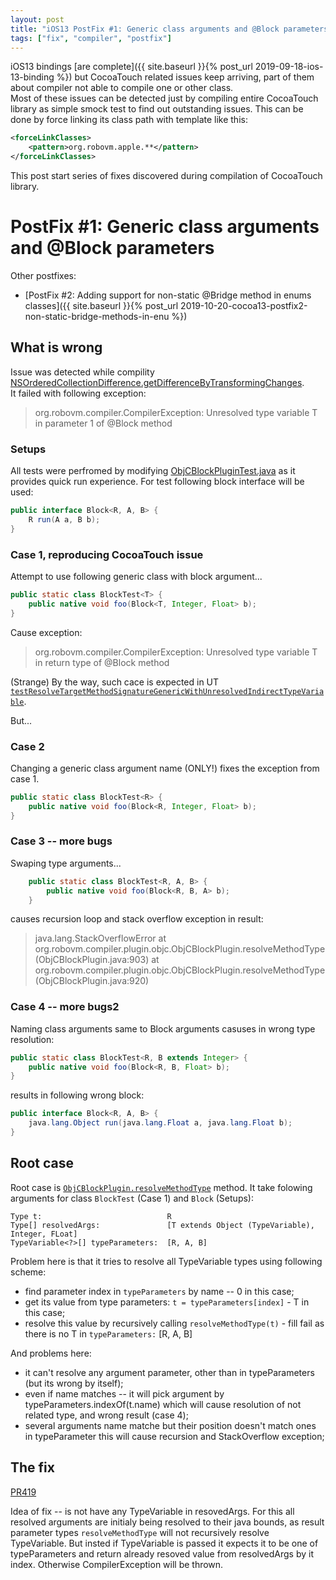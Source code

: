 ```yaml
---
layout: post
title: "iOS13 PostFix #1: Generic class arguments and @Block parameters"
tags: ["fix", "compiler", "postfix"]
---
```

iOS13 bindings [are complete]({{ site.baseurl }}{% post_url 2019-09-18-ios-13-binding %}) but CocoaTouch related issues keep arriving, part of them about compiler not able to compile one or other class.  
Most of these issues can be detected just by compiling entire CocoaTouch library as simple smock test to find out outstanding issues. This can be done by force linking its class path with template like this:
```xml
<forceLinkClasses>
    <pattern>org.robovm.apple.**</pattern>
</forceLinkClasses>
```

This post start series of fixes discovered during compilation of CocoaTouch library.  
# PostFix #1: Generic class arguments and @Block parameters
Other postfixes:  
* [PostFix #2: Adding support for non-static @Bridge method in enums classes]({{ site.baseurl }}{% post_url 2019-10-20-cocoa13-postfix2-non-static-bridge-methods-in-enu %})

<!-- more -->
##  What is wrong 
Issue was detected while compility [NSOrderedCollectionDifference.getDifferenceByTransformingChanges](https://github.com/MobiVM/robovm/blob/e48e3adbf9d5c14023c1ec4f4f3e413191dc1245/compiler/cocoatouch/src/main/java/org/robovm/apple/foundation/NSOrderedCollectionDifference.java#L88).  
It failed with following exception:  
> org.robovm.compiler.CompilerException: Unresolved type variable T in parameter 1 of @Block method

### Setups 
All tests were perfromed by modifying [ObjCBlockPluginTest.java](https://github.com/MobiVM/robovm/blob/83e43dfc72213fcde6cb46e996c0dab164ce64b7/compiler/compiler/src/test/java/org/robovm/compiler/plugin/objc/ObjCBlockPluginTest.java) as it provides quick run experience. For test following block interface will be used:   
```java
public interface Block<R, A, B> {
    R run(A a, B b);
}
```

### Case 1, reproducing CocoaTouch issue
Attempt to use following generic class with block argument...  
```java
public static class BlockTest<T> {
    public native void foo(Block<T, Integer, Float> b);
}
```

Cause exception:  
> org.robovm.compiler.CompilerException: Unresolved type variable T in return type of @Block method 

(Strange) By the way, such cace is expected in UT [`testResolveTargetMethodSignatureGenericWithUnresolvedIndirectTypeVariable`](https://github.com/MobiVM/robovm/blob/83e43dfc72213fcde6cb46e996c0dab164ce64b7/compiler/compiler/src/test/java/org/robovm/compiler/plugin/objc/ObjCBlockPluginTest.java#L214).

But...

### Case 2
Changing a generic class argument name (ONLY!) fixes the exception from case 1. 
```java
public static class BlockTest<R> {
    public native void foo(Block<R, Integer, Float> b);
}
```

### Case 3 -- more bugs
Swaping type arguments... 
```java
    public static class BlockTest<R, A, B> {
        public native void foo(Block<R, B, A> b);
    }
```  
causes recursion loop and stack overflow exception in result:  

>java.lang.StackOverflowError
>  at org.robovm.compiler.plugin.objc.ObjCBlockPlugin.resolveMethodType(ObjCBlockPlugin.java:903)
>  at org.robovm.compiler.plugin.objc.ObjCBlockPlugin.resolveMethodType(ObjCBlockPlugin.java:920)


### Case 4 -- more bugs2
Naming class arguments same to Block arguments casuses in wrong type resolution:
```java
public static class BlockTest<R, B extends Integer> {
    public native void foo(Block<R, B, Float> b);
}
```
results in following wrong block:
```java
public interface Block<R, A, B> {
    java.lang.Object run(java.lang.Float a, java.lang.Float b);
}
```
 
## Root case 
Root case is [`ObjCBlockPlugin.resolveMethodType`](https://github.com/MobiVM/robovm/blob/83e43dfc72213fcde6cb46e996c0dab164ce64b7/compiler/compiler/src/main/java/org/robovm/compiler/plugin/objc/ObjCBlockPlugin.java#L899) method. It take folowing arguments for class `BlockTest` (Case 1) and `Block` (Setups):
```
Type t:                            R
Type[] resolvedArgs:               [T extends Object (TypeVariable), Integer, FLoat]
TypeVariable<?>[] typeParameters:  [R, A, B] 
```  

Problem here is that it tries to resolve all TypeVariable types using following scheme:
- find parameter index in `typeParameters` by name -- 0 in this case;
- get its value from type parameters: `t = typeParameters[index]` - T in this case;
- resolve this value by recursively calling `resolveMethodType(t)` - fill fail as there is no T in `typeParameters:` [R, A, B]

And problems here:  
- it can't resolve any argument parameter, other than in typeParameters (but its wrong by itself);
- even if name matches -- it will pick argument by typeParameters.indexOf(t.name) which will cause resolution of not related type, and wrong result (case 4);
- several arguments name matche but their position doesn't match ones in typeParameter this will cause recursion and StackOverflow exception;

## The fix
[PR419](https://github.com/MobiVM/robovm/pull/419)

Idea of fix -- is not have any TypeVariable in resovedArgs. For this all resolved arguments are initialy being resolved to their java bounds, as result parameter types `resolveMethodType` will not recursively resolve TypeVariable. But insted if TypeVariable is passed it expects it to be one of typeParameters and return already resoved value from resolvedArgs by it index. Otherwise CompilerException will be thrown.
